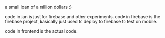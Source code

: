 a small loan of a million dollars :)


code in jan is just for firebase and other experiments.
code in firebase is the firebase project, basically just used to deploy to firebase to test on mobile.

code in frontend is the actual code.
